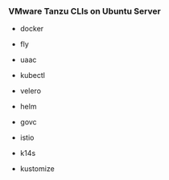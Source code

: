 ### VMware Tanzu CLIs on Ubuntu Server

- docker

- fly
- uaac
- kubectl
- velero
- helm
- govc
- istio 
- k14s
- kustomize
